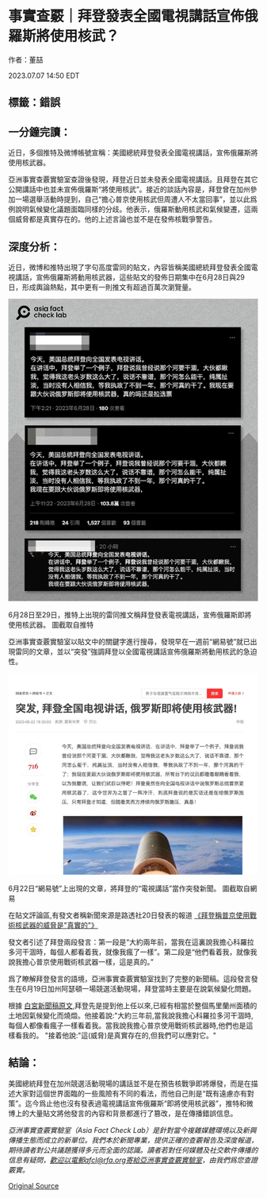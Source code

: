 # 事實查覈｜拜登發表全國電視講話宣佈俄羅斯將使用核武？

作者：董喆

2023.07.07 14:50 EDT

## 標籤：錯誤

## 一分鐘完讀：

近日，多個推特及微博帳號宣稱：美國總統拜登發表全國電視講話，宣佈俄羅斯將使用核武器。

亞洲事實查覈實驗室查證後發現，拜登近日並未發表全國電視講話。且拜登在其它公開講話中也並未宣佈俄羅斯“將使用核武”。接近的談話內容是，拜登曾在加州參加一場選舉活動時提到，自己“擔心普京使用核武但周遭人不太當回事”，並以此爲例說明氣候變化議題面臨同樣的分歧。他表示，俄羅斯動用核武和氣候變遷，這兩個威脅都是真實存在的。他的上述言論也並不是在發佈核戰爭警告。

## 深度分析：

近日，微博和推特出現了字句高度雷同的貼文，內容皆稱美國總統拜登發表全國電視講話，宣佈俄羅斯將動用核武器，這些貼文的發佈日期集中在6月28日與29日，形成輿論熱點，其中更有一則推文有超過百萬次瀏覽量。

![6月28日至29日，推特上出現的雷同推文稱拜登發表電視講話，宣佈俄羅斯即將使用核武器。 圖截取自推特](images/MVAGAXLNKNAWADM2K323FUWSCI.png)

6月28日至29日，推特上出現的雷同推文稱拜登發表電視講話，宣佈俄羅斯即將使用核武器。 圖截取自推特

亞洲事實查覈實驗室以貼文中的關鍵字進行搜尋，發現早在一週前“網易號”就已出現雷同的文章，並以“突發”強調拜登以全國電視講話宣佈俄羅斯將動用核武的急迫性。

![6月22日“網易號”上出現的文章，將拜登的“電視講話”當作突發新聞。 圖截取自網易](images/VZCYK5JY4RS22E2AOPOGNIG7QY.png)

6月22日“網易號”上出現的文章，將拜登的“電視講話”當作突發新聞。 圖截取自網易

在貼文評論區,有發文者稱新聞來源是路透社20日發表的報道 [《拜登稱普京使用戰術核武器的威脅是"真實的"》](https://www.reuters.com/world/biden-says-threat-putin-using-tactical-nuclear-weapons-is-real-2023-06-20/)

發文者引述了拜登兩段發言：第一段是“大約兩年前，當我在這裏說我擔心科羅拉多河干涸時，每個人都看着我，就像我瘋了一樣”。第二段是“他們看着我，就像我說我擔心普京使用戰術核武器一樣，這是真的。”

爲了瞭解拜登發言的語境，亞洲事實查覈實驗室找到了完整的新聞稿。這段發言發生在6月19日加州阿瑟頓一場競選活動現場，拜登當時主要是在說氣候變化問題。

根據 [白宮新聞稿原文](https://www.whitehouse.gov/briefing-room/speeches-remarks/2023/06/19/remarks-by-president-biden-at-a-campaign-reception-atherton-ca/),拜登先是提到他上任以來,已經有相當於整個馬里蘭州面積的土地因氣候變化而燒燬。他接着說:"大約三年前,當我說我擔心科羅拉多河干涸時,每個人都像看瘋子一樣看着我。當我說我擔心普京使用戰術核武器時,他們也是這樣看我的。 "接着他說:"這(威脅)是真實存在的,但我們可以應對它。"

## 結論：

美國總統拜登在加州競選活動現場的講話並不是在預告核戰爭即將爆發，而是在描述大家對這個世界面臨的一些風險有不同的看法，而他自己則是“既有遠慮亦有對策”。迄今爲止他也沒有發表過電視講話宣佈俄羅斯“即將使用核武器”，推特和微博上的大量貼文將他發言的內容和背景都進行了篡改，是在傳播錯誤信息。

*亞洲事實查覈實驗室（Asia Fact Check Lab）是針對當今複雜媒體環境以及新興傳播生態而成立的新單位。我們本於新聞專業，提供正確的查覈報告及深度報道，期待讀者對公共議題獲得多元而全面的認識。讀者若對任何媒體及社交軟件傳播的信息有疑問，歡迎以電郵afcl@rfa.org寄給亞洲事實查覈實驗室，由我們爲您查證覈實。*



[Original Source](https://www.rfa.org/mandarin/shishi-hecha/hc-07072023144404.html)